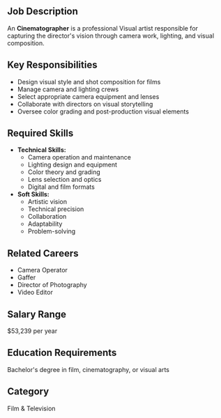 ## Job Description
An **Cinematographer** is a professional Visual artist responsible for capturing the director's vision through camera work, lighting, and visual composition.

## Key Responsibilities
- Design visual style and shot composition for films
- Manage camera and lighting crews
- Select appropriate camera equipment and lenses
- Collaborate with directors on visual storytelling
- Oversee color grading and post-production visual elements

## Required Skills
- **Technical Skills:**
  - Camera operation and maintenance
  - Lighting design and equipment
  - Color theory and grading
  - Lens selection and optics
  - Digital and film formats
- **Soft Skills:**
  - Artistic vision
  - Technical precision
  - Collaboration
  - Adaptability
  - Problem-solving

## Related Careers
- Camera Operator
- Gaffer
- Director of Photography
- Video Editor

## Salary Range
$53,239 per year

## Education Requirements
Bachelor's degree in film, cinematography, or visual arts

## Category
Film & Television
